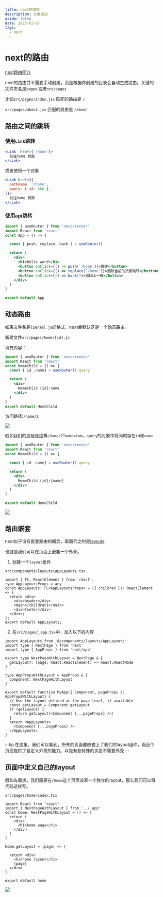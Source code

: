 ```yaml
---
title: next的路由
description: 文章描述
aside: false
date: 2023-02-07
tags:
  - next
---
```


# next的路由

[next路由简介](https://nextjs.org/docs/routing/introduction)


next的路由并不需要手动创建，而是根据你创建的目录会自动生成路由。关键的文件夹名是`pages` 或者`src/pages`

比如`src/pages/index.jsx`  匹配的路由是 `/`

`src/pages/about.jsx`  匹配的路由是 `/about`



## 路由之间的跳转

### 使用`Link`跳转


```jsx
<Link  href={`/home`}>
  前往home 页面
</Link>
```
或者使用一个对象

```jsx
<Link href={{
  pathname: '/home',
  query: { id: 666 },
}}>
  前往home 页面
</Link>
```
### 使用api跳转

```jsx
import { useRouter } from 'next/router'
import React from 'react'
const App = () => {

  const { push, replace, back } = useRouter()

  return (
    <div>
      <h1>hello word</h1>
      <button onClick={() => push(`/home`)}>跳转</button>
      <button onClick={() => replace(`/home`)}>删除当前的页面跳转</button>
      <button onClick={() => back()}>返回上一级</button>
    </div>
  )
}

export default App
```


## 动态路由

如果文件名是`[param].js`的格式，next会默认这是一个[动态路由](https://nextjs.org/docs/routing/dynamic-routes)。

新建文件`src/pages/home/[id].js`

填充内容：

```jsx
import { useRouter } from 'next/router'
import React from 'react'
const HomeChild = () => {
  const { id ,name} = useRouter().query

  return (
    <div>
      HomeChild {id}:name
    </div>
  )
}
export default HomeChild
```


访问路径:`/home/2`

![](https://s2.loli.net/2023/01/06/yUHf9wLjgvGdFhp.png)

假如我们的路径是这样`/home/2?name=tom`，`query`的对象中将同时存在`id`和`name` 

```jsx
import { useRouter } from 'next/router'
import React from 'react'
const HomeChild = () => {

  const { id ,name} = useRouter().query

  return (
    <div>
      HomeChild {id}:{name}
    </div>
  )
}

export default HomeChild
```

![](https://s2.loli.net/2023/01/06/7j3iazVbDvmGH6f.png)


## 路由嵌套
next似乎没有嵌套路由的概念，取而代之的是[layouts](https://nextjs.org/docs/basic-features/layouts)

也就是我们可以在页面上嵌套一个外壳。

1. 创建一个`layout`组件

`src\components\layouts\AppLayouts.tsx`

```tsx
import { FC, ReactElement } from 'react';
type AppLayoutsProps = any
const AppLayouts: FC<AppLayoutsProps> = ({ children }): ReactElement => {
  return <div>
    <div>header</div>
    <main>{children}</main>
    <div>footer</div>
  </div>;
};
export default AppLayouts;
```



2. 在`src/pages/_app.tsx`中，加入以下的内容

```tsx
import AppLayouts from '@/components/layouts/AppLayouts'
import type { NextPage } from 'next'
import type { AppProps } from 'next/app'

export type NextPageWithLayout = NextPage & {
  getLayout?: (page: React.ReactElement) => React.ReactNode
}

type AppPropsWithLayout = AppProps & {
  Component: NextPageWithLayout
}

export default function MyApp({ Component, pageProps }: AppPropsWithLayout) {
  // Use the layout defined at the page level, if available
  const getLayout = Component.getLayout
  if (getLayout) {
    return getLayout(<Component {...pageProps} />)
  }
  return <AppLayouts>
    <Component {...pageProps} />
  </AppLayouts>
}
```


:::tip
在这里，我们可以看到，所有的页面都嵌套上了我们的layout组件，而且个页面提供了自定义外壳的能力。以免有些特殊的页面不需要外壳
:::

## 页面中定义自己的layout

假如有需求，我们需要在`/home`这个页面设置一个独立的layout，那么我们可以将代码这样写。


`src/pages/home/index.tsx`
```tsx
import React from 'react'
import { NextPageWithLayout } from '../_app'
const home: NextPageWithLayout = () => {
  return (
    <div>
      <h1>home page</h1>
    </div>
  )
}

home.getLayout = (page) => {

  return <div>
    <h1>home layout</h1>
    {page}
  </div>
}

export default home
```

![](https://s2.loli.net/2023/01/10/qC6laQsBbNtd34W.png)




